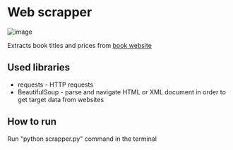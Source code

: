 <h1>Web scrapper </h1>

![image](https://github.com/user-attachments/assets/d5f8d052-529b-4b6b-86fc-173d8e0d9b59)

Extracts book titles and prices from [book website](https://books.toscrape.com/)

<h2>Used libraries</h2>
<ul>
<li> requests - HTTP requests
<li> BeautifulSoup - parse and navigate HTML or XML document in order to get target data from websites
</ul>

<h2>How to run</h2>
Run "python scrapper.py" command in the terminal
